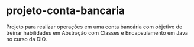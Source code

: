 # projeto-conta-bancaria
Projeto para realizar operações em uma conta bancária com objetivo de treinar habilidades em Abstração com Classes e Encapsulamento em Java no curso da DIO.
